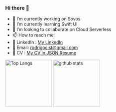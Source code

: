 ### Hi there 👋

<!--
**rodrigocist/rodrigocist** is a ✨ _special_ ✨ repository because its `README.md` (this file) appears on your GitHub profile.

Here are some ideas to get you started:

- 🔭 I’m currently working on ...
- 🌱 I’m currently learning ...
- 👯 I’m looking to collaborate on ...
- 🤔 I’m looking for help with ...
- 💬 Ask me about ...
- 📫 How to reach me: ...
- 😄 Pronouns: ...
- ⚡ Fun fact: ...
-->

- 🔭 I’m currently working on Sovos
- 🌱 I’m currently learning Swift UI
- 👯 I’m looking to collaborate on Cloud Serverless
- 📫 How to reach me:
- 🔗 LinkedIn : [My LinkedIn](https://www.linkedin.com/in/rodrigo-cisternas-zanni-46a84076/)
- 📧 Email: rodrigocist@gmail.com
- 📰 CV : [My CV in JSON Resume](https://registry.jsonresume.org/rodrigocist)


      
      
[//]: <> (This is also a comment.)
<!-- markdownlint-disable MD033 -->
<p align="left">
  <img alt="Top Langs" height="150px" src="https://github-readme-stats.vercel.app/api/top-langs/?username=rodrigocist&layout=compact&show_icons=true&theme=onedark&count_private=true" />
  <img alt="github stats" height="150px" src="https://github-readme-stats.vercel.app/api?username=rodrigocist&theme=onedark&show_icons=true&count_private=true" />
</p>
